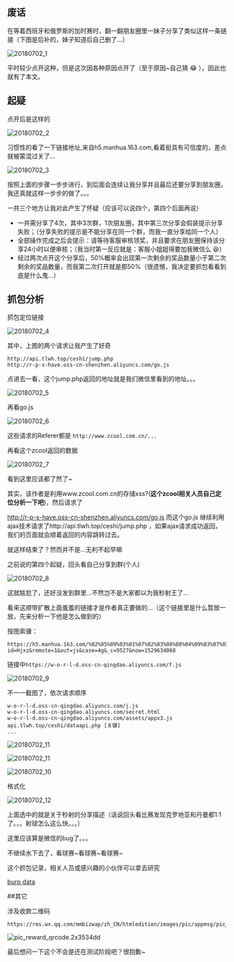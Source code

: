 

## 废话

在等着西班牙和俄罗斯的加时赛时，翻一翻朋友圈里一妹子分享了类似这样一条链接（下图是后补的，妹子知道后自己删了...）

![20180702_1](./images/20180702_1.jpg)

平时较少点开这种，但是这次因各种原因点开了（至于原因~自己猜 :joy: ），因此也就有了本文。



## 起疑

点开后是这样的

![20180702_2](./images/20180702_2.png)

习惯性的看了一下链接地址,来自h5.manhua.163.com,看着挺具有可信度的，差点就被蒙混过关了...

![20180702_3](./images/20180702_3.jpg)

按照上面的步骤一步步进行，到后面会连续让我分享并且最后还要分享到朋友圈，我还真就这样一步步的做了。。。

一共三个地方让我对此产生了怀疑（应该可以说四个，第四个后面再说）

- 一共需分享了4次，其中3次群，1次朋友圈，其中第三次分享会假装提示分享失败；（分享失败的提示是不能分享在同一个群，而我一直分享给同一个人）
- 全部操作完成之后会提示：请等待客服审核领奖，并且要求在朋友圈保持该分享24小时以便审核；（我当时第一反应就是：客服小姐姐得要加我微信么  :laughing:）
- 经过两次点开这个分享后，50%概率会出现第一次剩余的奖品数量小于第二次剩余的奖品数量，而我第二次打开就是那50%（很遗憾，我决定要抓包看看到底是什么鬼...）



## 抓包分析

抓包定位链接

![20180702_4](./images/20180702_4.png)

其中，上图的两个请求让我产生了好奇

```
http://api.tlwh.top/ceshi/jump.php
http://r-p-s-have.oss-cn-shenzhen.aliyuncs.com/go.js
```

点进去一看，这个jump.php返回的地址就是我们微信里看到的地址。。。

![20180702_5](./images/20180702_5.png)

再看go.js

![20180702_6](./images/20180702_6.png)

这些请求的Referer都是 `http://www.zcool.com.cn/...`

再看这个zcool返回的数据

![20180702_7](./images/20180702_7.png)

看到这里应该都了然了~

其实，该作者是利用www.zcool.com.cn的存储xss?(**这个zcool相关人员自己定位分析一下吧**)，然后请求了

http://r-p-s-have.oss-cn-shenzhen.aliyuncs.com/go.js 而这个go.js 继续利用ajax技术请求了http://api.tlwh.top/ceshi/jump.php ，如果ajax请求成功返回，我们的页面就会顺着返回的内容跳转过去。

就这样结束了？然而并不是...无利不起早嘛

之前说的第四个起疑，回头看自己分享到群(个人)

![20180702_8](.\images\20180702_8.jpg)

这就尴尬了，还好没发到群里...不然岂不是大家都以为我秒射王了...

看来这顺带扩散上面羞羞的链接才是作者真正要做的...（这个链接里是什么暂放一放，先来分析一下他是怎么做到的）

按图索骥：

```
https://h5.manhua.163.com/%02%05%09%03%01%07%02%03%08%08%04%09%03%07%03%07%04%08source%14%16%11%14%19%16%16%11%13%13%15%15%11%14%18%13%15%11/5304164994120004248?id=Hjxz&remote=1&out=js&case=4g&_c=9527&now=1529634068
```

链接中`https://w-o-r-l-d.oss-cn-qingdao.aliyuncs.com/f.js`

![20180702_9](./images/20180702_9.png)

不一一截图了，依次请求顺序

```
w-o-r-l-d.oss-cn-qingdao.aliyuncs.com/j.js
w-o-r-l-d.oss-cn-qingdao.aliyuncs.com/secret.html
w-o-r-l-d.oss-cn-qingdao.aliyuncs.com/assets/appx3.js
api.tlwh.top/ceshi/dataapi.php [关键]
...
```

![20180702_11](./images/20180702_11.png)

![20180702_11](./images/20180702_13.png)



![20180702_10](./images/20180702_10.png)

格式化

![20180702_12](./images/20180702_12.png)

上面选中的就是关于秒射的分享描述（话说回头看比赛发现克罗地亚和丹曼都1:1了。。。射球怎么这么快。。。）

这里应该算是微信的bug了。。。

不继续水下去了，看球赛~看球赛~看球赛~

这个抓包记录，相关人员或感兴趣的小伙伴可以拿去研究

[burp data](https://github.com/fish0il/misc/blob/master/%E7%AE%80%E5%8D%95%E5%88%86%E6%9E%90%E5%88%A9%E7%94%A8%E4%BA%BA%E6%80%A7+XSS%E5%9C%A8%E5%BE%AE%E4%BF%A1%E6%9C%8B%E5%8F%8B%E5%9C%88%E4%BC%A0%E6%92%AD%E7%9A%84%E6%81%B6%E6%84%8F%E9%93%BE%E6%8E%A5/%E4%B8%96%E7%95%8C%E6%9D%AF%E7%AD%94%E9%A2%98%E8%B5%A2%E5%8F%96%E6%B5%81%E9%87%8F%E7%BA%A2%E5%8C%852.burp.data?raw=true)



##其它

涉及收款二维码

```
https://res.wx.qq.com/mmbizwap/zh_CN/htmledition/images/pic/appmsg/pic_reward_qrcode.2x3534dd.png
```

![pic_reward_qrcode.2x3534dd](./images/pic_reward_qrcode.2x3534dd.png)



最后想问一下这个不会是还在测试阶段吧？很抱歉~
